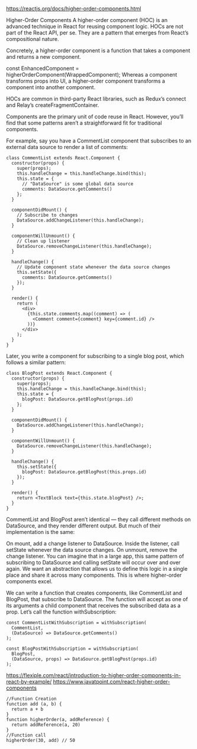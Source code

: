 https://reactjs.org/docs/higher-order-components.html

Higher-Order Components
A higher-order component (HOC) is an advanced technique in React for reusing component logic. HOCs are not part of the React API, per se. They are a pattern that emerges from React’s compositional nature.

Concretely, a higher-order component is a function that takes a component and returns a new component.

const EnhancedComponent = higherOrderComponent(WrappedComponent);
Whereas a component transforms props into UI, a higher-order component transforms a component into another component.

HOCs are common in third-party React libraries, such as Redux’s connect and Relay’s createFragmentContainer.

Components are the primary unit of code reuse in React. However, you’ll find that some patterns aren’t a straightforward fit for traditional components.

For example, say you have a CommentList component that subscribes to an external data source to render a list of comments:

```
class CommentList extends React.Component {
  constructor(props) {
    super(props);
    this.handleChange = this.handleChange.bind(this);
    this.state = {
      // "DataSource" is some global data source
      comments: DataSource.getComments()
    };
  }

  componentDidMount() {
    // Subscribe to changes
    DataSource.addChangeListener(this.handleChange);
  }

  componentWillUnmount() {
    // Clean up listener
    DataSource.removeChangeListener(this.handleChange);
  }

  handleChange() {
    // Update component state whenever the data source changes
    this.setState({
      comments: DataSource.getComments()
    });
  }

  render() {
    return (
      <div>
        {this.state.comments.map((comment) => (
          <Comment comment={comment} key={comment.id} />
        ))}
      </div>
    );
  }
}
```
Later, you write a component for subscribing to a single blog post, which follows a similar pattern:
```
class BlogPost extends React.Component {
  constructor(props) {
    super(props);
    this.handleChange = this.handleChange.bind(this);
    this.state = {
      blogPost: DataSource.getBlogPost(props.id)
    };
  }

  componentDidMount() {
    DataSource.addChangeListener(this.handleChange);
  }

  componentWillUnmount() {
    DataSource.removeChangeListener(this.handleChange);
  }

  handleChange() {
    this.setState({
      blogPost: DataSource.getBlogPost(this.props.id)
    });
  }

  render() {
    return <TextBlock text={this.state.blogPost} />;
  }
}
```
CommentList and BlogPost aren’t identical — they call different methods on DataSource, and they render different output. But much of their implementation is the same:

On mount, add a change listener to DataSource.
Inside the listener, call setState whenever the data source changes.
On unmount, remove the change listener.
You can imagine that in a large app, this same pattern of subscribing to DataSource and calling setState will occur over and over again. We want an abstraction that allows us to define this logic in a single place and share it across many components. This is where higher-order components excel.

We can write a function that creates components, like CommentList and BlogPost, that subscribe to DataSource. The function will accept as one of its arguments a child component that receives the subscribed data as a prop. Let’s call the function withSubscription:

```
const CommentListWithSubscription = withSubscription(
  CommentList,
  (DataSource) => DataSource.getComments()
);

const BlogPostWithSubscription = withSubscription(
  BlogPost,
  (DataSource, props) => DataSource.getBlogPost(props.id)
);
```
https://flexiple.com/react/introduction-to-higher-order-components-in-react-by-example/
https://www.javatpoint.com/react-higher-order-components
```
//Function Creation  
function add (a, b) {  
  return a + b  
}  
function higherOrder(a, addReference) {  
  return addReference(a, 20)  
}  
//Function call  
higherOrder(30, add) // 50  
```



